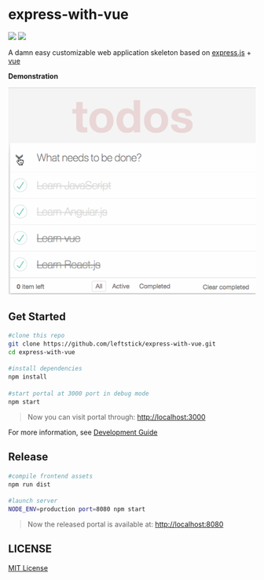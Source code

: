 express-with-vue
==================
![][david-url]
![][license-url]

A damn easy customizable web application skeleton based on [express.js](http://expressjs.com/) + [vue](https://vuejs.org/)

**Demonstration**

![](./docs/demo.gif)

## Get Started ##

```bash
#clone this repo
git clone https://github.com/leftstick/express-with-vue.git
cd express-with-vue

#install dependencies
npm install

#start portal at 3000 port in debug mode
npm start
```

>Now you can visit portal through: [http://localhost:3000](http://localhost:3000)


For more information, see [Development Guide](./docs/document.md)

## Release ##

```bash
#compile frontend assets
npm run dist

#launch server
NODE_ENV=production port=8080 npm start
```

>Now the released portal is available at: [http://localhost:8080](http://localhost:8080)

## LICENSE ##

[MIT License](https://raw.githubusercontent.com/leftstick/express-with-vue/master/LICENSE)


[david-url]: https://david-dm.org/leftstick/express-with-vue.png
[license-url]: https://img.shields.io/github/license/leftstick/express-with-vue.svg